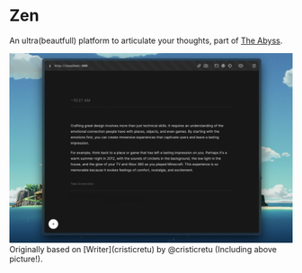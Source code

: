 # Zen

An ultra(beautfull) platform to articulate your thoughts, part of [The Abyss](https://theabyss.ink). 

<img width="1174" alt="image" src="sidenote.png">
Originally based on [Writer](cristicretu) by @cristicretu (Including above picture!).